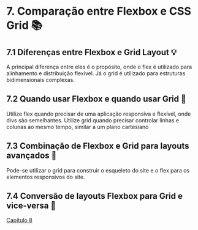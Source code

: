 # 7. Comparação entre Flexbox e CSS Grid :books:

## 7.1 Diferenças entre Flexbox e Grid Layout :bulb:

  A principal diferença entre eles é o propósito, onde o flex é utilizado para alinhamento e distribuição flexível. Já o grid é utilizado para estruturas bidimensionais complexas.

## 7.2 Quando usar Flexbox e quando usar Grid :memo:

  Utilize flex quando precisar de uma aplicação responsiva e flexível, onde divs são semelhantes.
  Utilize grid quando precisar controlar linhas e colunas ao mesmo tempo, similar a um plano cartesiano
  
## 7.3 Combinação de Flexbox e Grid para layouts avançados :hammer:

  Pode-se utilizar o grid para construir o esqueleto do site e o flex para os elementos responsivos do site.

## 7.4 Conversão de layouts Flexbox para Grid e vice-versa :mag_right:


[Capítulo 8](https://github.com/kevinzancle/AC2_CSS_Flexbox/blob/main/cap8_exercicios_e_desafios/README.md)
